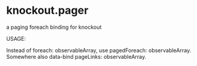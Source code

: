 knockout.pager
==============

a paging foreach binding for knockout


USAGE:

Instead of foreach: observableArray, use pagedForeach: observableArray. Somewhere also data-bind pageLinks: observableArray.


